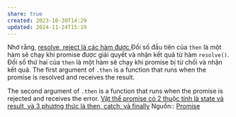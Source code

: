 ```yaml
---
share: true
created: 2023-10-30T14:29
updated: 2024-11-24T15:19
---
```

Nhớ rằng, [resolve, reject là các hàm được ](../L%E1%BB%9Bp%20Promise/resolve,%20reject%20l%C3%A0%20hai%20h%C3%A0m%20%C4%91%C6%B0%E1%BB%A3c%20JS%20cung%20c%E1%BA%A5p%20s%E1%BA%B5n.%20Ch%C3%BAng%20%C4%91%C6%B0%E1%BB%A3c%20d%C3%B9ng%20l%C3%A0m%20%C4%91%E1%BB%91i%20s%E1%BB%91%20cho%20h%C3%A0m%20th%E1%BB%B1c%20thi.md)
Đối số đầu tiên của `then` là một hàm sẽ chạy khi promise được giải quyết và nhận kết quả từ hàm `resolve()`.
Đối số thứ hai của `then` là một hàm sẽ chạy khi promise bị từ chối và nhận kết quả.
The first argument of `.then` is a function that runs when the promise is resolved and receives the result.

The second argument of `.then` is a function that runs when the promise is rejected and receives the error.
[Vật thể promise có 2 thuộc tính là state và result, và 3 phương thức là then, catch, và finally](./V%E1%BA%ADt%20th%E1%BB%83%20promise%20c%C3%B3%202%20thu%E1%BB%99c%20t%C3%ADnh%20l%C3%A0%20state%20v%C3%A0%20result,%20v%C3%A0%203%20ph%C6%B0%C6%A1ng%20th%E1%BB%A9c%20l%C3%A0%20then,%20catch,%20v%C3%A0%20finally.md)
Nguồn:: [Promise](https://javascript.info/promise-basics)
